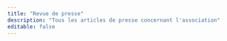 ```yaml
---
title: "Revue de presse"
description: "Tous les articles de presse concernant l'association"
editable: false
---
```

